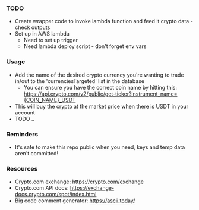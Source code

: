
### TODO
- Create wrapper code to invoke lambda function and feed it crypto data - check outputs
- Set up in AWS lambda
    - Need to set up trigger
    - Need lambda deploy script - don't forget env vars


### Usage
- Add the name of the desired crypto currency you're wanting to trade in/out to the 'currenciesTargeted' list in the database
    - You can ensure you have the correct coin name by hitting this: https://api.crypto.com/v2/public/get-ticker?instrument_name={COIN_NAME}_USDT
- This will buy the crypto at the market price when there is USDT in your account
- TODO ..

### Reminders
- It's safe to make this repo public when you need, keys and temp data aren't committed!

### Resources
- Crypto.com exchange: https://crypto.com/exchange
- Crypto.com API docs: https://exchange-docs.crypto.com/spot/index.html
- Big code comment generator: https://ascii.today/
